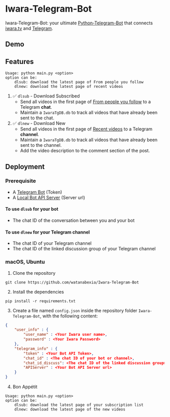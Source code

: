 # Iwara-Telegram-Bot

Iwara-Telegram-Bot: your ultimate [Python-Telegram-Bot](https://github.com/python-telegram-bot/python-telegram-bot) that connects [iwara.tv](https://iwara.tv/) and [Telegram](https://telegram.org/).

## Demo

## Features
```
Usage: python main.py <option>
option can be:
    dlsub: download the latest page of From people you follow
    dlnew: download the latest page of recent videos
```

<!-- ✅ - Published  
🚧 - In Progress  
💡 - Planned   -->

1. ✅ `dlsub` - Download Subscribed
   - Send all videos in the first page of [From people you follow](https://iwara.tv/subscriptions) to a Telegram **chat**.
   - Maintain a `IwaraTgDB.db` to track all videos that have already been sent to the chat.
2. ✅ `dlnew` - Download New
   - Send all videos in the first page of [Recent videos](https://www.iwara.tv/videos) to a Telegram **channel**.
   - Maintain a `IwaraTgDB.db` to track all videos that have already been sent to the channel.
   - Add the video description to the comment section of the post.

## Deployment

### Prerequisite

- A [Telegram Bot](https://core.telegram.org/bots/) (Token)
- A [Local Bot API Server](https://core.telegram.org/bots/api#using-a-local-bot-api-server) (Server url)
  <!-- - Iwara videos with resolution of `Source` are usually larger than 50 MB. -->

#### To use `dlsub` for your bot

- The chat ID of the conversation between you and your bot

#### To use `dlnew` for your Telegram channel

- The chat ID of your Telegram channel
- The chat ID of the linked discussion group of your Telegram channel

### macOS, Ubuntu

1. Clone the repository
```
git clone https://github.com/watanabexia/Iwara-Telegram-Bot
```
2. Install the dependencies
```
pip install -r requirements.txt
```
3. Create a file named `config.json` inside the repository folder `Iwara-Telegram-Bot`, with the following content:
```json
{
    "user_info" : {
        "user_name" : <Your Iwara user name>,
        "password" : <Your Iwara Password>
    },
    "telegram_info" : {
        "token" : <Your Bot API Token>,
        "chat_id" : <The chat ID of your bot or channel>,
        "chat_id_discuss": <The chat ID of the linked discussion group>,
        "APIServer" : <Your Bot API Server url>
    }
}
```
4. Bon Appétit
```
Usage: python main.py <option>
option can be:
    dlsub: download the latest page of your subscription list
    dlnew: download the latest page of the new videos
```



